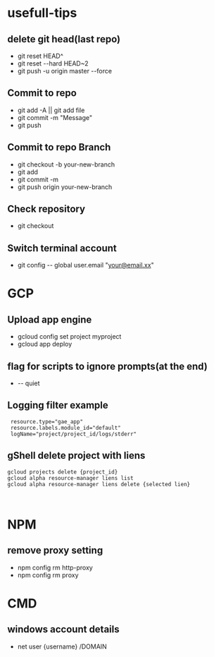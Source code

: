 # usefull-tips


## delete git head(last repo)

- git reset HEAD^
- git reset --hard HEAD~2
- git push -u origin master --force
 
## Commit to repo
- git add -A || git add file
- git commit -m "Message"
- git push

## Commit to repo Branch
- git checkout -b your-new-branch
- git add <files>
- git commit -m <message>
- git push origin your-new-branch

## Check repository

- git checkout 

## Switch terminal account
- git config -- global user.email "your@email.xx"

# GCP
## Upload app engine
- gcloud config set project myproject
- gcloud app deploy

## flag for scripts to ignore prompts(at the end) 
- -- quiet

## Logging filter example
```
 resource.type="gae_app"
 resource.labels.module_id="default"
 logName="project/project_id/logs/stderr" 
```
## gShell delete project with liens
```
gcloud projects delete {project_id} 
gcloud alpha resource-manager liens list
gcloud alpha resource-manager liens delete {selected lien} 



```


# NPM
## remove proxy setting
- npm config rm http-proxy
- npm config rm proxy

# CMD
## windows account details
- net user {username} /DOMAIN

